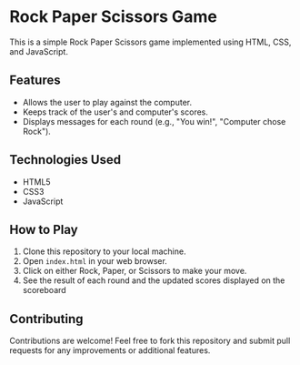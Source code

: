 # Rock Paper Scissors Game

This is a simple Rock Paper Scissors game implemented using HTML, CSS, and JavaScript.

## Features
- Allows the user to play against the computer.
- Keeps track of the user's and computer's scores.
- Displays messages for each round (e.g., "You win!", "Computer chose Rock").

## Technologies Used
- HTML5
- CSS3
- JavaScript

## How to Play
1. Clone this repository to your local machine.
2. Open `index.html` in your web browser.
3. Click on either Rock, Paper, or Scissors to make your move.
4. See the result of each round and the updated scores displayed on the scoreboard 

## Contributing
Contributions are welcome! Feel free to fork this repository and submit pull requests for any improvements or additional features.

